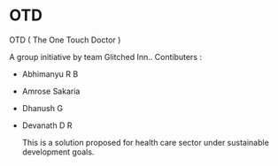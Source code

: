 # OTD

OTD ( The One Touch Doctor )

A group initiative by team Glitched Inn..
Contibuters : 
- Abhimanyu R B
- Amrose Sakaria
- Dhanush G
- Devanath D R

  This is a solution proposed for health care sector under sustainable development goals.

